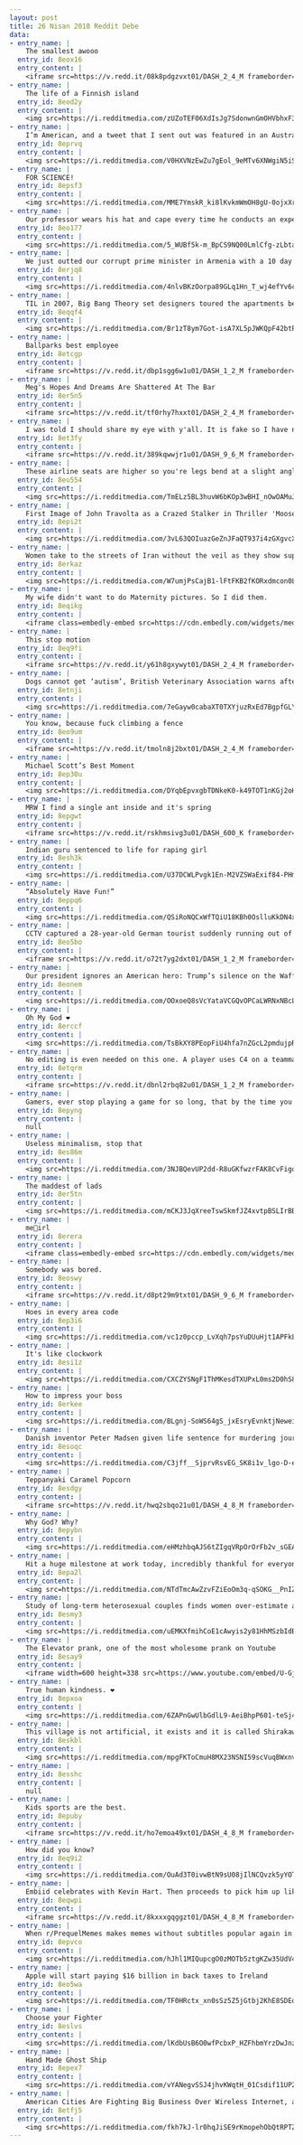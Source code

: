 ```yaml
---
layout: post
title: 26 Nisan 2018 Reddit Debe
data:
- entry_name: |
    The smallest awooo
  entry_id: 8eox16
  entry_content: |
    <iframe src=https://v.redd.it/08k8pdgzvxt01/DASH_2_4_M frameborder=0></iframe>
- entry_name: |
    The life of a Finnish island
  entry_id: 8eod2y
  entry_content: |
    <img src=https://i.redditmedia.com/zUZoTEF06XdIsJg7SdonwnGmOHVbhxF3ttRZDTjHv5g.jpg?s=6327120fa76b892cfb39cc838b3a6ebc frameborder=0>
- entry_name: |
    I’m American, and a tweet that I sent out was featured in an Australian Newspaper, who thought I was English
  entry_id: 8eprvq
  entry_content: |
    <img src=https://i.redditmedia.com/V0HXVNzEwZu7gEol_9eMTv6XNWgiN5iSjRVVtHhPLBk.jpg?s=ab14217412514397cc2bb46b84332286 frameborder=0>
- entry_name: |
    FOR SCIENCE!
  entry_id: 8epsf3
  entry_content: |
    <img src=https://i.redditmedia.com/MME7YmskR_ki8lKvkmWmOH8gU-0ojxXrryWHuNQL4CE.jpg?s=15bfabc0dcae314a524c4e0bcc277cd0 frameborder=0>
- entry_name: |
    Our professor wears his hat and cape every time he conducts an experiment
  entry_id: 8eo177
  entry_content: |
    <img src=https://i.redditmedia.com/5_WUBf5k-m_BpCS9NQ00LmlCfg-zLbtawSdpISZDJIE.jpg?s=36c7f86369715bcb94804adf8cbcad99 frameborder=0>
- entry_name: |
    We just outted our corrupt prime minister in Armenia with a 10 day peaceful revolution, 200K people on the streets of the capital Yerevan. He was president for 10 years then changed constitution and elected himself as PM 4 4 days. Next up parliament!
  entry_id: 8erjq8
  entry_content: |
    <img src=https://i.redditmedia.com/4nlvBKzOorpa89GLq1Hn_T_wj4efYv6c45hM2Pbx5g8.jpg?s=7ee1dc4f42b3ffdc72b6b1782383e7af frameborder=0>
- entry_name: |
    TIL in 2007, Big Bang Theory set designers toured the apartments being used by current graduate students to see how young scientists really live. They did a faithful re-creation of the apartments, but after CBS tested the show, the sets were scrapped because they were too depressing.
  entry_id: 8eqqf4
  entry_content: |
    <img src=https://i.redditmedia.com/Br1zT8ym7Got-isA7XL5pJWKQpF42btP14k6N5kIPno.jpg?s=29228cb4780ab7c14e1fe74c47a87586 frameborder=0>
- entry_name: |
    Ballparks best employee
  entry_id: 8etcgp
  entry_content: |
    <iframe src=https://v.redd.it/dbp1sgg6w1u01/DASH_1_2_M frameborder=0></iframe>
- entry_name: |
    Meg's Hopes And Dreams Are Shattered At The Bar
  entry_id: 8er5n5
  entry_content: |
    <iframe src=https://v.redd.it/tf0rhy7hxxt01/DASH_2_4_M frameborder=0></iframe>
- entry_name: |
    I was told I should share my eye with y'all. It is fake so I have not nerfed my real eye (kids don't try this at home). Lost it this past summer in a softball accident.
  entry_id: 8et3fy
  entry_content: |
    <iframe src=https://v.redd.it/389kqwwjr1u01/DASH_9_6_M frameborder=0></iframe>
- entry_name: |
    These airline seats are higher so you're legs bend at a slight angle, allowing more seats per plane. Personally I think they were designed by a sociopath.
  entry_id: 8eu554
  entry_content: |
    <img src=https://i.redditmedia.com/TmELz5BL3huvW6bKOp3wBHI_nOwOAMuJgLB8W7lKn6c.jpg?s=61a5e81174c82e600c076f3e72af71ed frameborder=0>
- entry_name: |
    First Image of John Travolta as a Crazed Stalker in Thriller 'Moose' - Directed by Fred Durst of Limp Bizkit
  entry_id: 8epi2t
  entry_content: |
    <img src=https://i.redditmedia.com/3vL63QOIuazGeZnJFaQT937i4zGXgvcXXt6zdi-1pBU.jpg?s=e15b580b1bb7e871782611547f2244c7 frameborder=0>
- entry_name: |
    Women take to the streets of Iran without the veil as they show support for woman who was viciously beaten by 'morality police'
  entry_id: 8erkaz
  entry_content: |
    <img src=https://i.redditmedia.com/W7umjPsCajB1-lFtFKB2fKORxdmcon0Lg8N3-AUdW3g.jpg?s=c936b155cbbefd569ee145005b418054 frameborder=0>
- entry_name: |
    My wife didn't want to do Maternity pictures. So I did them.
  entry_id: 8eqikg
  entry_content: |
    <iframe class=embedly-embed src=https://cdn.embedly.com/widgets/media.html?src=%2F%2Fimgur.com%2Fa%2F9AgN9fA%2Fembed&url=https%3A%2F%2Fimgur.com%2Fa%2F9AgN9fA&image=https%3A%2F%2Fi.imgur.com%2FOaI4LbQ.jpg%3Ffb&key=522baf40bd3911e08d854040d3dc5c07&type=text%2Fhtml&schema=imgur width=550 height=550 scrolling=no frameborder=0 allowfullscreen></iframe>
- entry_name: |
    This stop motion
  entry_id: 8eq9fi
  entry_content: |
    <iframe src=https://v.redd.it/y61h8gxywyt01/DASH_2_4_M frameborder=0></iframe>
- entry_name: |
    Dogs cannot get ‘autism’, British Veterinary Association warns after ‘anti-vaxx’ movement spread to pets
  entry_id: 8etnji
  entry_content: |
    <img src=https://i.redditmedia.com/7eGayw0cabaXT0TXYjuzRxEd7BgpfGLYeGFFh5kqPNg.jpg?s=ce80834201b74db974c13f439b7940ec frameborder=0>
- entry_name: |
    You know, because fuck climbing a fence
  entry_id: 8eo9um
  entry_content: |
    <iframe src=https://v.redd.it/tmoln8j2bxt01/DASH_2_4_M frameborder=0></iframe>
- entry_name: |
    Michael Scott’s Best Moment
  entry_id: 8ep30u
  entry_content: |
    <img src=https://i.redditmedia.com/DYqbEpvxgbTDNkeK0-k49TOT1nKGj2oH8CP_CZqWvzw.jpg?s=8e37ff8c185847758af4d96ca9608e62 frameborder=0>
- entry_name: |
    MRW I find a single ant inside and it's spring
  entry_id: 8epgwt
  entry_content: |
    <iframe src=https://v.redd.it/rskhmsivg3u01/DASH_600_K frameborder=0></iframe>
- entry_name: |
    Indian guru sentenced to life for raping girl
  entry_id: 8esh3k
  entry_content: |
    <img src=https://i.redditmedia.com/U37DCWLPvgk1En-M2VZSWaExif84-PHmYnlhxjShxS8.jpg?s=736284f1d147a576f2dbe62ea5928364 frameborder=0>
- entry_name: |
    “Absolutely Have Fun!”
  entry_id: 8eppq6
  entry_content: |
    <img src=https://i.redditmedia.com/QSiRoNQCxWfTQiU18KBh0OslluKkDN4xu9nLI9vmBw8.jpg?s=276740719d40a518c0c255fe34bafb00 frameborder=0>
- entry_name: |
    CCTV captured a 28-year-old German tourist suddenly running out of an airport without his luggage. It was the last time he was ever seen. He's been missing for 4 years
  entry_id: 8eo5bo
  entry_content: |
    <iframe src=https://v.redd.it/o72t7yg2dxt01/DASH_1_2_M frameborder=0></iframe>
- entry_name: |
    Our president ignores an American hero: Trump’s silence on the Waffle House murders is deafening
  entry_id: 8eonem
  entry_content: |
    <img src=https://i.redditmedia.com/OOxoeQ8sVcYataVCGQvOPCaLWRNxNBcL0GS3hxCaObU.jpg?s=5a7c606e147c6d24f30d71bf61f3c962 frameborder=0>
- entry_name: |
    Oh My God ❤️
  entry_id: 8erccf
  entry_content: |
    <img src=https://i.redditmedia.com/TsBkXY8PEopFiU4hfa7nZGcL2pmdujpRrIAycXVR43Q.jpg?s=789d464b21b58b5a07dddc9fbb3b153a frameborder=0>
- entry_name: |
    No editing is even needed on this one. A player uses C4 on a teammate's tank to launch it in the air. The flying tank shoots at a jet.
  entry_id: 8etqrm
  entry_content: |
    <iframe src=https://v.redd.it/dbnl2rbq82u01/DASH_1_2_M frameborder=0></iframe>
- entry_name: |
    Gamers, ever stop playing a game for so long, that by the time you come back you're so lost you have to start over, if so, what game was it?
  entry_id: 8epyng
  entry_content: |
    null
- entry_name: |
    Useless minimalism, stop that
  entry_id: 8es86m
  entry_content: |
    <img src=https://i.redditmedia.com/3NJBQevUP2dd-R8uGKfwzrFAK8CvFigqbDgCzLwCq8o.jpg?s=22bfe8add948e808c21bff80765b9d97 frameborder=0>
- entry_name: |
    The maddest of lads
  entry_id: 8er5tn
  entry_content: |
    <img src=https://i.redditmedia.com/mCKJ3JqXreeTswSkmfJZ4xvtpBSLIrBBICyVFkqzHAU.jpg?s=da79a229579dca7e3e4dc4d8e95115ab frameborder=0>
- entry_name: |
    me🐸irl
  entry_id: 8erera
  entry_content: |
    <iframe class=embedly-embed src=https://cdn.embedly.com/widgets/media.html?src=https%3A%2F%2Fgfycat.com%2Fifr%2FUnpleasantVillainousGrasshopper&url=https%3A%2F%2Fgfycat.com%2Funpleasantvillainousgrasshopper&image=https%3A%2F%2Fthumbs.gfycat.com%2FUnpleasantVillainousGrasshopper-size_restricted.gif&key=2aa3c4d5f3de4f5b9120b660ad850dc9&type=text%2Fhtml&schema=gfycat width=600 height=600 scrolling=no frameborder=0 allowfullscreen></iframe>
- entry_name: |
    Somebody was bored.
  entry_id: 8eoswy
  entry_content: |
    <iframe src=https://v.redd.it/d8pt29m9txt01/DASH_9_6_M frameborder=0></iframe>
- entry_name: |
    Hoes in every area code
  entry_id: 8ep3i6
  entry_content: |
    <img src=https://i.redditmedia.com/vc1z0pccp_LvXqh7psYuDUuHjt1APFkLgdbSJeOCZvU.jpg?s=5b71b4975552a7bf6a57a069b7fa50dd frameborder=0>
- entry_name: |
    It's like clockwork
  entry_id: 8esi1z
  entry_content: |
    <img src=https://i.redditmedia.com/CXCZYSNgF1ThMKesdTXUPxL0ms2D0hS8ea6imE2Gtrw.jpg?s=fecf01539e1bd092f2c53662282f8529 frameborder=0>
- entry_name: |
    How to impress your boss
  entry_id: 8erkee
  entry_content: |
    <img src=https://i.redditmedia.com/BLgnj-SoWS64gS_jxEsryEvnktjNeweixlnUckBfUyk.jpg?s=c2066c44d9be4e8c974a489fcbe195a2 frameborder=0>
- entry_name: |
    Danish inventor Peter Madsen given life sentence for murdering journalist Kim Wall on his submarine
  entry_id: 8esoqc
  entry_content: |
    <img src=https://i.redditmedia.com/C3jff__SjprvRsvEG_SK8i1v_lgo-D-ehYJYwZkUJPg.jpg?s=00a79ca7c70e90b2308c3ae33e4dc8b3 frameborder=0>
- entry_name: |
    Teppanyaki Caramel Popcorn
  entry_id: 8esdgy
  entry_content: |
    <iframe src=https://v.redd.it/hwq2sbqo21u01/DASH_4_8_M frameborder=0></iframe>
- entry_name: |
    Why God? Why?
  entry_id: 8epybn
  entry_content: |
    <img src=https://i.redditmedia.com/eHMzhbqAJS6tZIgqVRpOrOrFb2v_sGEAQ65PNrVrPC4.jpg?s=16cab748c1f2c7d1da2c72b77bfc0940 frameborder=0>
- entry_name: |
    Hit a huge milestone at work today, incredibly thankful for everyone who helped make it possible!
  entry_id: 8epa2l
  entry_content: |
    <img src=https://i.redditmedia.com/NTdTmcAwZzvFZiEoOm3q-qSOKG__PnIZkLFemDFhtvY.jpg?s=97a8393e234457fa2f3151fd74efe650 frameborder=0>
- entry_name: |
    Study of long-term heterosexual couples finds women over-estimate and men underestimate their partner’s sexual advances
  entry_id: 8esmy3
  entry_content: |
    <img src=https://i.redditmedia.com/uEMKXfmihCoE1cAwyis2y81HhMSzbIdBjbZLg1qquk0.jpg?s=680ee228f8b6ed6c7557d8ce86286e10 frameborder=0>
- entry_name: |
    The Elevator prank, one of the most wholesome prank on Youtube
  entry_id: 8esay9
  entry_content: |
    <iframe width=600 height=338 src=https://www.youtube.com/embed/U-Gjh1oWgYI?feature=oembed&enablejsapi=1 frameborder=0 allow=autoplay; encrypted-media allowfullscreen></iframe>
- entry_name: |
    True human kindness. ❤️
  entry_id: 8epxoa
  entry_content: |
    <img src=https://i.redditmedia.com/6ZAPnGwUlbGdlL9-AeiBhpP601-teSj4EoOBy8cBgtA.jpg?s=73ac241657e6e5e9037dff499462e6b7 frameborder=0>
- entry_name: |
    This village is not artificial, it exists and it is called Shirakawa and it is from Japan.
  entry_id: 8eskbl
  entry_content: |
    <img src=https://i.redditmedia.com/mpgFKToCmuH8MX23NSNI59scVuqBWxnvCtQ49z_hK7w.jpg?s=a7818e1f668e716f2c344dc13ae8e084 frameborder=0>
- entry_name: |
  entry_id: 8esshc
  entry_content: |
    null
- entry_name: |
    Kids sports are the best.
  entry_id: 8epuby
  entry_content: |
    <iframe src=https://v.redd.it/ho7emoa49xt01/DASH_4_8_M frameborder=0></iframe>
- entry_name: |
    How did you know?
  entry_id: 8eq9i2
  entry_content: |
    <img src=https://i.redditmedia.com/OuAd3T0ivwBtN9sU08jIlNCQvzk5yYOTJLi9G_pVRSo.jpg?s=d230dc182c3bd581f2c58c7292c11f04 frameborder=0>
- entry_name: |
    Embiid celebrates with Kevin Hart. Then proceeds to pick him up like a little boy.
  entry_id: 8eqwpi
  entry_content: |
    <iframe src=https://v.redd.it/8kxxxgqggzt01/DASH_4_8_M frameborder=0></iframe>
- entry_name: |
    When r/PrequelMemes makes memes without subtitles popular again in order to confuse Pewdiepie normies
  entry_id: 8epvco
  entry_content: |
    <img src=https://i.redditmedia.com/hJhl1MIQupcgO0zMOTb5ztgKZw35UdV49GUhI8R2OW4.jpg?s=942df932cdf84e0fc2e5b2095db7c66d frameborder=0>
- entry_name: |
    Apple will start paying $16 billion in back taxes to Ireland
  entry_id: 8eo5wa
  entry_content: |
    <img src=https://i.redditmedia.com/TF0HRctx_xn0sSz5Z5jGtbj2KhE8SDEoWVO-W2N55T8.jpg?s=73db3690847c4d5c511f7ce9f736e758 frameborder=0>
- entry_name: |
    Choose your Fighter
  entry_id: 8eslvs
  entry_content: |
    <img src=https://i.redditmedia.com/lKdbUsB6O0wfPcbxP_HZFhbmYrzDwJnzuACQ4E8rTA4.jpg?s=4f222e374ec91aad6898ca21efe69b28 frameborder=0>
- entry_name: |
    Hand Made Ghost Ship
  entry_id: 8epex7
  entry_content: |
    <img src=https://i.redditmedia.com/vYANegvSSJ4jhvKWqtH_01Csdif11UP2C1JYxyxDONQ.jpg?s=f3f8488e377aad42fa3587800cc2299b frameborder=0>
- entry_name: |
    American Cities Are Fighting Big Business Over Wireless Internet, and They’re Losing: “It’s often lost on the public just how badly they’re being screwed”
  entry_id: 8etfj5
  entry_content: |
    <img src=https://i.redditmedia.com/fkh7kJ-lr0hqJiSE9rKmopehObQtRPTZK7f9ekOGE_k.jpg?s=4e997a05cab22f9b912557df95b88ef5 frameborder=0>
---
```

